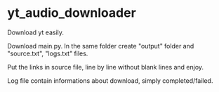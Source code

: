 # yt_audio_downloader
Download yt easily.

Download main.py. In the same folder create "output" folder and "source.txt", "logs.txt" files.

Put the links in source file, line by line without blank lines and enjoy.

Log file contain informations about download, simply completed/failed.
